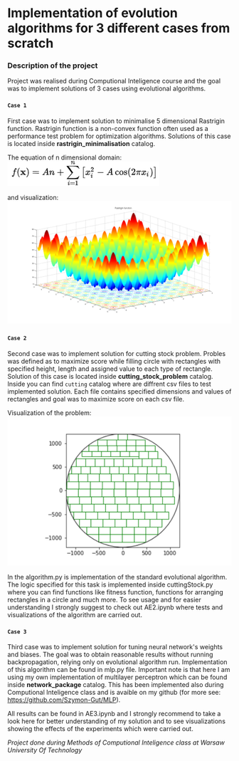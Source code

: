 # Implementation of evolution algorithms for 3 different cases from scratch

### Description of the project

Project was realised during Computional Inteligence course and the goal was to implement solutions of 3 cases using evolutional algorithms. 

#### `Case 1`

First case was to implement solution to minimalise 5 dimensional Rastrigin function. Rastrigin function is a non-convex function often used as a performance test problem for optimization algorithms. Solutions of this case is located inside **rastrigin_minimalisation** catalog.

The equation of n dimensional domain:
![alt text](image.png)

and visualization:
![alt text](image-1.png)


#### `Case 2`

Second case was to implement solution for cutting stock problem. Probles was defined as to maximize score while filling circle with rectangles with specified height, length and assigned value to each type of rectangle. Solution of this case is located inside **cutting_stock_problem** catalog. Inside you can find `cutting` catalog where are diffrent csv files to test implemented solution. Each file contains specified dimensions and values of rectangles and goal was to maximize score on each csv file.

Visualization of the problem:
![alt text](image-2.png)

In the algorithm.py is implementation of the standard evolutional algorithm. The logic specified for this task is implemented inside cuttingStock.py where you can find functions like fitness function, functions for arranging rectangles in a circle and much more. To see usage and for easier understanding I strongly suggest to check out AE2.ipynb where tests and visualizations of the algorithm are carried out.

#### `Case 3`

Third case was to implement solution for tuning neural network's weights and biases. The goal was to obtain reasonable results without  running backpropagation, relying only on evolutional algorithm run. Implementation of this algorithm can be found in mlp.py file. Important note is that here I am using my own implementation of multilayer perceptron which can be found inside **network_package** catalog. This has been implemented also during Computional Inteligence class and is avaible on my github (for more see: https://github.com/Szymon-Gut/MLP).

All results can be found in AE3.ipynb and I strongly recommend to take a look here for better understanding of my solution and to see visualizations showing the effects of the experiments which were carried out.

*Project done during Methods of Computional Inteligence class at Warsaw University Of Technology*
